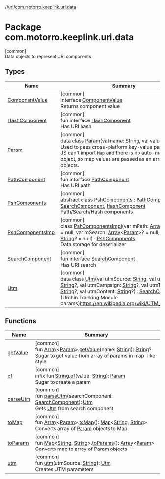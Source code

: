 //[uri](../../index.md)/[com.motorro.keeplink.uri.data](index.md)

# Package com.motorro.keeplink.uri.data

[common]\
Data objects to represent URI components

## Types

| Name | Summary |
|---|---|
| [ComponentValue](-component-value/index.md) | [common]<br>interface [ComponentValue](-component-value/index.md)<br>Returns component value |
| [HashComponent](-hash-component/index.md) | [common]<br>fun interface [HashComponent](-hash-component/index.md)<br>Has URI hash |
| [Param](-param/index.md) | [common]<br>data class [Param](-param/index.md)(val name: [String](https://kotlinlang.org/api/latest/jvm/stdlib/kotlin/-string/index.html), val value: [String](https://kotlinlang.org/api/latest/jvm/stdlib/kotlin/-string/index.html))<br>Used to pass cross-platform key-value param. Native JS can't import `Map` and there is no auto-mapping to object, so map values are passed as an array of such objects. |
| [PathComponent](-path-component/index.md) | [common]<br>fun interface [PathComponent](-path-component/index.md)<br>Has URI path |
| [PshComponents](-psh-components/index.md) | [common]<br>abstract class [PshComponents](-psh-components/index.md) : [PathComponent](-path-component/index.md), [SearchComponent](-search-component/index.md), [HashComponent](-hash-component/index.md)<br>Path/Search/Hash components |
| [PshComponentsImpl](-psh-components-impl/index.md) | [common]<br>class [PshComponentsImpl](-psh-components-impl/index.md)(var mPath: [Array](https://kotlinlang.org/api/latest/jvm/stdlib/kotlin/-array/index.html)&lt;[String](https://kotlinlang.org/api/latest/jvm/stdlib/kotlin/-string/index.html)&gt;? = null, var mSearch: [Array](https://kotlinlang.org/api/latest/jvm/stdlib/kotlin/-array/index.html)&lt;[Param](-param/index.md)&gt;? = null, var mHash: [String](https://kotlinlang.org/api/latest/jvm/stdlib/kotlin/-string/index.html)? = null) : [PshComponents](-psh-components/index.md)<br>Data storage for deserializer |
| [SearchComponent](-search-component/index.md) | [common]<br>fun interface [SearchComponent](-search-component/index.md)<br>Has URI search |
| [Utm](-utm/index.md) | [common]<br>data class [Utm](-utm/index.md)(val utmSource: [String](https://kotlinlang.org/api/latest/jvm/stdlib/kotlin/-string/index.html), val utmMedium: [String](https://kotlinlang.org/api/latest/jvm/stdlib/kotlin/-string/index.html)?, val utmCampaign: [String](https://kotlinlang.org/api/latest/jvm/stdlib/kotlin/-string/index.html)?, val utmTerm: [String](https://kotlinlang.org/api/latest/jvm/stdlib/kotlin/-string/index.html)?, val utmContent: [String](https://kotlinlang.org/api/latest/jvm/stdlib/kotlin/-string/index.html)?) : [SearchComponent](-search-component/index.md)<br>(Urchin Tracking Module params)https://en.wikipedia.org/wiki/UTM_parameters |

## Functions

| Name | Summary |
|---|---|
| [getValue](get-value.md) | [common]<br>fun [Array](https://kotlinlang.org/api/latest/jvm/stdlib/kotlin/-array/index.html)&lt;[Param](-param/index.md)&gt;.[getValue](get-value.md)(name: [String](https://kotlinlang.org/api/latest/jvm/stdlib/kotlin/-string/index.html)): [String](https://kotlinlang.org/api/latest/jvm/stdlib/kotlin/-string/index.html)?<br>Sugar to get value from array of params in map-like style |
| [of](of.md) | [common]<br>infix fun [String](https://kotlinlang.org/api/latest/jvm/stdlib/kotlin/-string/index.html).[of](of.md)(value: [String](https://kotlinlang.org/api/latest/jvm/stdlib/kotlin/-string/index.html)): [Param](-param/index.md)<br>Sugar to create a param |
| [parseUtm](parse-utm.md) | [common]<br>fun [parseUtm](parse-utm.md)(searchComponent: [SearchComponent](-search-component/index.md)): [Utm](-utm/index.md)<br>Gets [Utm](-utm/index.md) from search component |
| [toMap](to-map.md) | [common]<br>fun [Array](https://kotlinlang.org/api/latest/jvm/stdlib/kotlin/-array/index.html)&lt;[Param](-param/index.md)&gt;.[toMap](to-map.md)(): [Map](https://kotlinlang.org/api/latest/jvm/stdlib/kotlin.collections/-map/index.html)&lt;[String](https://kotlinlang.org/api/latest/jvm/stdlib/kotlin/-string/index.html), [String](https://kotlinlang.org/api/latest/jvm/stdlib/kotlin/-string/index.html)&gt;<br>Converts array of [Param](-param/index.md) objects to Map |
| [toParams](to-params.md) | [common]<br>fun [Map](https://kotlinlang.org/api/latest/jvm/stdlib/kotlin.collections/-map/index.html)&lt;[String](https://kotlinlang.org/api/latest/jvm/stdlib/kotlin/-string/index.html), [String](https://kotlinlang.org/api/latest/jvm/stdlib/kotlin/-string/index.html)&gt;.[toParams](to-params.md)(): [Array](https://kotlinlang.org/api/latest/jvm/stdlib/kotlin/-array/index.html)&lt;[Param](-param/index.md)&gt;<br>Converts map to array of [Param](-param/index.md) objects |
| [utm](utm.md) | [common]<br>fun [utm](utm.md)(utmSource: [String](https://kotlinlang.org/api/latest/jvm/stdlib/kotlin/-string/index.html)): [Utm](-utm/index.md)<br>Creates UTM parameters |
